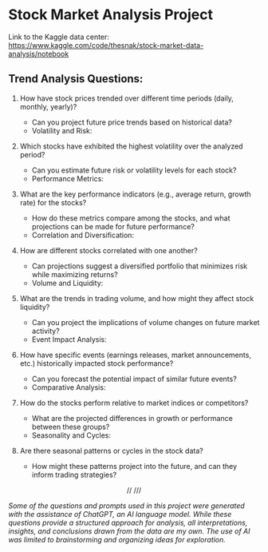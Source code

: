 # Stock Market Analysis Project

Link to the Kaggle data center:
https://www.kaggle.com/code/thesnak/stock-market-data-analysis/notebook


## Trend Analysis Questions:

1. How have stock prices trended over different time periods (daily, monthly, yearly)?
   - Can you project future price trends based on historical data?
   - Volatility and Risk:

2. Which stocks have exhibited the highest volatility over the analyzed period?
   - Can you estimate future risk or volatility levels for each stock?
   - Performance Metrics:

3. What are the key performance indicators (e.g., average return, growth rate) for the stocks?
   - How do these metrics compare among the stocks, and what projections can be made for future performance?
   - Correlation and Diversification:

4. How are different stocks correlated with one another?
   - Can projections suggest a diversified portfolio that minimizes risk while maximizing returns?
   - Volume and Liquidity:

6. What are the trends in trading volume, and how might they affect stock liquidity?
   - Can you project the implications of volume changes on future market activity?
   - Event Impact Analysis:

7. How have specific events (earnings releases, market announcements, etc.) historically impacted stock performance?
   - Can you forecast the potential impact of similar future events?
   - Comparative Analysis:

8. How do the stocks perform relative to market indices or competitors?
   - What are the projected differences in growth or performance between these groups?
   - Seasonality and Cycles:

9. Are there seasonal patterns or cycles in the stock data?
   - How might these patterns project into the future, and can they inform trading strategies?

<p align="center">
// ///
</p>
  
_Some of the questions and prompts used in this project were generated with the assistance of ChatGPT, an AI language model. While these questions provide a structured approach for analysis, all interpretations, insights, and conclusions drawn from the data are my own. The use of AI was limited to brainstorming and organizing ideas for exploration._

